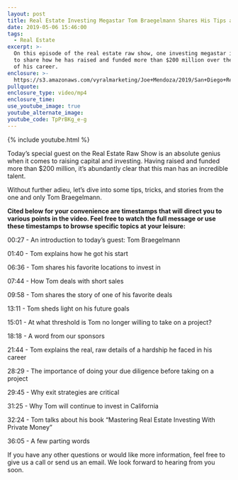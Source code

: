```yaml
---
layout: post
title: Real Estate Investing Megastar Tom Braegelmann Shares His Tips and Tricks
date: 2019-05-06 15:46:00
tags:
  - Real Estate
excerpt: >-
  On this episode of the real estate raw show, one investing megastar is going
  to share how he has raised and funded more than $200 million over the course
  of his career.
enclosure: >-
  https://s3.amazonaws.com/vyralmarketing/Joe+Mendoza/2019/San+Diego+Real+Estate-+Tom+Braegelmann.mp4
pullquote:
enclosure_type: video/mp4
enclosure_time:
use_youtube_image: true
youtube_alternate_image:
youtube_code: TpPrBKg_e-g
---
```


{% include youtube.html %}

Today’s special guest on the Real Estate Raw Show is an absolute genius when it comes to raising capital and investing. Having raised and funded more than $200 million, it’s abundantly clear that this man has an incredible talent.&nbsp;

Without further adieu, let’s dive into some tips, tricks, and stories from the one and only Tom Braegelmann.&nbsp;

**Cited below for your convenience are timestamps that will direct you to various points in the video. Feel free to watch the full message or use these timestamps to browse specific topics at your leisure:&nbsp;**

00:27 - An introduction to today’s guest: Tom Braegelmann

01:40 - Tom explains how he got his start

06:36 - Tom shares his favorite locations to invest in&nbsp;

07:44 - How Tom deals with short sales&nbsp;

09:58 - Tom shares the story of one of his favorite deals&nbsp;

13:11 - Tom sheds light on his future goals

15:01 - At what threshold is Tom no longer willing to take on a project?

18:18 - A word from our sponsors

21:44 - Tom explains the real, raw details of a hardship he faced in his career

28:29 - The importance of doing your due diligence before taking on a project

29:45 - Why exit strategies are critical

31:25 - Why Tom will continue to invest in California

32:24 - Tom talks about his book “Mastering Real Estate Investing With Private Money”

36:05 - A few parting words

If you have any other questions or would like more information, feel free to give us a call or send us an email. We look forward to hearing from you soon.<br>&nbsp;

&nbsp;